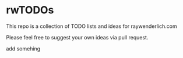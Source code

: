 # rwTODOs

This repo is a collection of TODO lists and ideas for raywenderlich.com

Please feel free  to suggest  your own ideas via pull request.

add somehing
